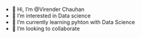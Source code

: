 - 👋 Hi, I’m @Virender Chauhan
- 👀 I’m interested in Data science
- 🌱 I’m currently learning pyhton with Data Science
- 💞️ I’m looking to collaborate 
<!---
vicky71664/vicky71664 is a ✨ special ✨ repository because its `README.md` (this file) appears on your GitHub profile.
You can click the Preview link to take a look at your changes.
--->
